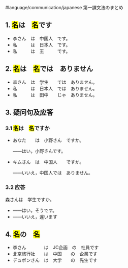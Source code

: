 #language/communication/japanese 第一課文法のまとめ

## 1. <mark class="square-solid">名</mark>は　<mark class="square-solid">名</mark>です

* 李さん　は　中国人　です。
* 私　　　は　日本人　です。
* 私　　　は　王　　　です。

## 2. <mark class="square-solid">名</mark>は　<mark class="square-solid">名</mark>では　ありません

* 森さん　は　学生　　では　ありません。
* 私　　　は　日本人　では　ありません。
* 私　　　は　田中　　じゃ　ありません。

## 3. 疑问句及应答

### 3.1 <mark class="square-solid">名</mark>は　<mark class="square-solid">名</mark>ですか

* あなた　　は　小野さん　ですか。

  ——はい，小野さんです。

* キムさん　は　中国人　　ですか。

  ——いいえ，中国人では　ありません。

### 3.2 应答

森さんは　学生ですか。

- ——はい，そうです。
- ——いいえ，違います

## 4. <mark class="square-solid">名</mark>の　<mark class="square-solid">名</mark>

* 李さん　　　　は　JC企画　の　社員です
* 北京旅行社　　は　中国　　の　企業です
* デュポンさん　は　大学　　の　先生です